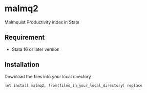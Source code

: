 # malmq2
 Malmquist Productivity index in Stata
 
## Requirement
 * Stata 16 or later version
 
## Installation
 
 Download the files into your local directory

 ```
 net install malmq2, from(files_in_your_local_directory) replace
 ```
